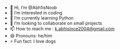 - 👋 Hi, I’m @Abh1isNoob
- 👀 I’m interested in coding
- 🌱 I’m currently learning Python
- 💞️ I’m looking to collaborate on small projects
- 📫 How to reach me : k.abhisince2004@gmail.com
- 😄 Pronouns: he/him
- ⚡ Fun fact: I love dogs

<!---
Abh1isNoob/Abh1isNoob is a ✨ special ✨ repository because its `README.md` (this file) appears on your GitHub profile.
You can click the Preview link to take a look at your changes.
--->
